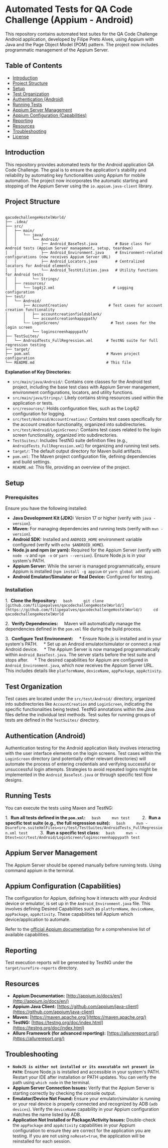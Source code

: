 # Automated Tests for QA Code Challenge (Appium - Android)

This repository contains automated test suites for the QA Code Challenge Android application, developed by Filipe Preto Alves, using Appium with Java and the Page Object Model (POM) pattern. The project now includes programmatic management of the Appium Server.

## Table of Contents

- [Introduction](#introduction)
- [Project Structure](#project-structure)
- [Setup](#setup)
- [Test Organization](#test-organization)
- [Authentication (Android)](#authentication-android)
- [Running Tests](#running-tests)
- [Appium Server Management](#appium-server-management)
- [Appium Configuration (Capabilities)](#appium-configuration-capabilities)
- [Reporting](#reporting)
- [Resources](#resources)
- [Troubleshooting](#troubleshooting)
- [License](#license)

## Introduction

This repository provides automated tests for the Android application QA Code Challenge. The goal is to ensure the application's stability and reliability by automating key functionalities using Appium for mobile automation. The project now incorporates the automatic starting and stopping of the Appium Server using the `io.appium.java-client` library.

## Project Structure

```

qacodechallengeHostelWorld/
├── .idea/
├── src/
│   ├── main/
│   │   └── java/
│   │       └── Android/
│   │           ├── Android_BaseTest.java        # Base class for Android tests (Appium Server management, setup, teardown)
│   │           ├── Android_Environment.java     # Environment-related configurations (now receives Appium Server URL)
│   │           ├── Android_Locators.java        # Centralized locators for Android elements
│   │           └── Android_TestUtilities.java   # Utility functions for Android tests
│   │       └── Strings/
│   ├── resources/
│   │   └── log4j2.xml                          # Logging configuration
├── test/
│   └── Android/
│       ├── AccountCreation/                  # Test cases for account creation functionality
│       │   ├── accountcreationfieldsblank/
│       │   └── accountcreationhappypath/
│       └── LoginScreen/                       # Test cases for the login screen
│           └── loginscreenhappypath/
├── TestSuites/
│   └── AndroidTests_FullRegression.xml      # TestNG suite for full regression testing
├── target/
├── pom.xml                                  # Maven project configuration
└── README.md                                # This file
```


**Explanation of Key Directories:**

* `src/main/java/Android/`: Contains core classes for the Android test project, including the base test class with Appium Server management, environment configurations, locators, and utility functions.
* `src/main/java/Strings/`: Likely contains string resources used within the application or tests.
* `src/resources/`: Holds configuration files, such as the Log4j2 configuration for logging.
* `src/test/Android/AccountCreation/`: Contains test cases specifically for the account creation functionality, organized into subdirectories.
* `src/test/Android/LoginScreen/`: Contains test cases related to the login screen functionality, organized into subdirectories.
* `TestSuites/`: Includes TestNG suite definition files (e.g., `AndroidTests_FullRegression.xml`) for organizing and running test sets.
* `target/`: The default output directory for Maven build artifacts.
* `pom.xml`: The Maven project configuration file, defining dependencies and build settings.
* `README.md`: This file, providing an overview of the project.

## Setup

### Prerequisites

Ensure you have the following installed:

* **Java Development Kit (JDK):** Version 17 or higher (verify with `java -version`).
* **Maven:** For managing dependencies and running tests (verify with `mvn -version`).
* **Android SDK:** Installed and `ANDROID_HOME` environment variable configured (verify with `echo $ANDROID_HOME`).
* **Node.js and npm (or yarn):** Required for the Appium Server (verify with `node -v` and `npm -v` or `yarn --version`). Ensure Node.js is in your system's PATH.
* **Appium Server:** While the server is managed programmatically, ensure Appium is installed (`npm install -g appium` or `yarn global add appium`).
* **Android Emulator/Simulator or Real Device:** Configured for testing.

### Installation

1.  **Clone the Repository:**
    ```bash
    git clone [github.com/filipepalves/qacodechallengeHostelWorld/](https://github.com/filipepalves/qacodechallengeHostelWorld/)
    cd qacodechallengeHostelWorld
    ```

2.  **Verify Dependencies:**
    Maven will automatically manage the dependencies defined in the `pom.xml` file during the build process.

3.  **Configure Test Environment:**
    * Ensure Node.js is installed and in your system's PATH.
    * Set up an Android emulator/simulator or connect a real Android device.
    * The Appium Server is now managed programmatically within `Android_BaseTest.java`. The server starts before the test suite and stops after.
    * The desired capabilities for Appium are configured in `Android_Environment.java`, which now receives the Appium Server URL. This includes details like `platformName`, `deviceName`, `appPackage`, `appActivity`.

## Test Organization

Test cases are located under the `src/test/Android/` directory, organized into subdirectories like `AccountCreation` and `LoginScreen`, indicating the specific functionalities being tested. TestNG annotations within the Java files define the individual test methods. Test suites for running groups of tests are defined in the `TestSuites/` directory.

## Authentication (Android)

Authentication testing for the Android application likely involves interacting with the user interface elements on the login screens. Test cases within the `LoginScreen` directory (and potentially other relevant directories) will automate the process of entering credentials and verifying successful or unsuccessful login attempts. Strategies to avoid repeated logins might be implemented in the `Android_BaseTest.java` or through specific test flow designs.

## Running Tests

You can execute the tests using Maven and TestNG:

1.  **Run all tests defined in the `pom.xml`:**
    ```bash
    mvn test
    ```
2.  **Run a specific test suite (e.g., the full regression suite):**
    ```bash
    mvn -Dsurefire.suiteXmlFiles=src/test/TestSuites/AndroidTests_FullRegression.xml test
    ```
3.  **Run a specific test class:**
    ```bash
    mvn -Dtest=scr/test/Android/LoginScreen/loginscreenhappypath test
    ```
## Appium Server Management

The Appium Server should be opened manually before running tests. Using command appium in the terminal.

## Appium Configuration (Capabilities)

The configuration for Appium, defining how it interacts with your Android device or emulator, is set up in the `Android_Environment.java` file. This involves defining Desired Capabilities such as `platformName`, `deviceName`, `appPackage`, `appActivity`. These capabilities tell Appium which device/application to automate.

Refer to the [official Appium documentation](http://appium.io/docs/en/caps/) for a comprehensive list of available capabilities.

## Reporting

Test execution reports will be generated by TestNG under the `target/surefire-reports` directory.

## Resources

* **Appium Documentation:** [http://appium.io/docs/en/](http://appium.io/docs/en/)
* **Appium Java Client:** [https://github.com/appium/java-client](https://github.com/appium/java-client)
* **Maven:** [https://maven.apache.org/](https://maven.apache.org/)
* **TestNG:** [https://testng.org/doc/index.html](https://testng.org/doc/index.html)
* **Allure Framework (for advanced reporting):** [https://allurereport.org/](https://allurereport.org/)

## Troubleshooting

* **`NodeJS is either not installed or its executable not present in PATH`:** Ensure Node.js is installed and accessible in your system's PATH. Restart your IDE after installation or PATH updates. You can verify the path using `which node` in the terminal.
* **Appium Server Connection Issues:** Verify that the Appium Server is starting correctly by checking the console output.
* **Emulator/Device Not Found:** Ensure your emulator/simulator is running or your real device is properly connected and recognized by ADB (`adb devices`). Verify the `deviceName` capability in your Appium configuration matches the name listed by ADB.
* **Application Not Installed or Package/Activity Issues:** Double-check the `appPackage` and `appActivity` capabilities in your Appium configuration to ensure they are correct for the application you are testing. If you are not using `noReset=true`, the application will be reinstalled for each session.
